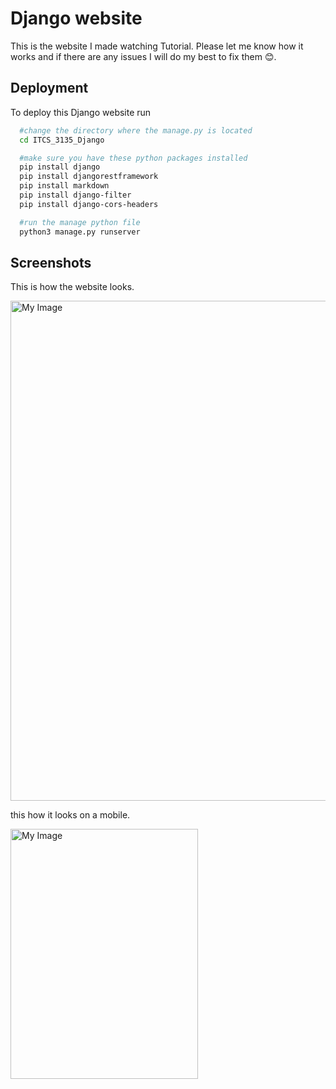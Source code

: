 # Django website

This is the website I made watching Tutorial. Please let me know how it works and if there are any issues I will do my best to fix them 😊.





## Deployment

To deploy this Django website run

```bash
  #change the directory where the manage.py is located
  cd ITCS_3135_Django

  #make sure you have these python packages installed
  pip install django
  pip install djangorestframework
  pip install markdown
  pip install django-filter
  pip install django-cors-headers 

  #run the manage python file
  python3 manage.py runserver
```



## Screenshots

This is how the website looks.
<div style="align: center;">
    <img src="https://drive.google.com/uc?id=1dt7UFHYf2WIyy-In-xPDsTDdhVO7FLIp" alt="My Image" style="width: 800px; height: auto;">
</div>


this how it looks on a mobile.
<div style="align: center;">
    <img src="https://drive.google.com/uc?id=1TM3wKY8vo6NSpYzJLIRAxGwdcxnmC1_n" alt="My Image" style="width: 300px; height: 400px;">
</div>

